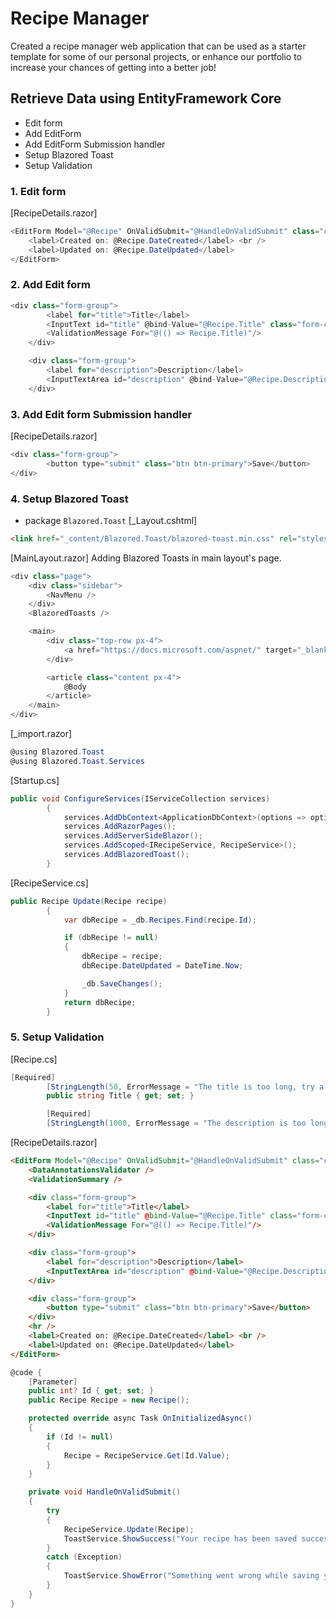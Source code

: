 

# Recipe Manager
Created a recipe manager web application that can be used as a starter template for some of our personal projects, or enhance our portfolio to increase your chances of getting into a better job!

## Retrieve Data using EntityFramework Core
- Edit form 
- Add EditForm
-  Add EditForm Submission handler
-  Setup Blazored Toast
-  Setup Validation

### 1. Edit form 
[RecipeDetails.razor]
```c#
<EditForm Model="@Recipe" OnValidSubmit="@HandleOnValidSubmit" class="col-7 p-0">
    <label>Created on: @Recipe.DateCreated</label> <br />
    <label>Updated on: @Recipe.DateUpdated</label>
</EditForm>
```
### 2. Add Edit form 
```c#
<div class="form-group">
        <label for="title">Title</label>
        <InputText id="title" @bind-Value="@Recipe.Title" class="form-control" placeholder="Green curry..." />
        <ValidationMessage For="@(() => Recipe.Title)"/>
    </div>

    <div class="form-group">
        <label for="description">Description</label>
        <InputTextArea id="description" @bind-Value="@Recipe.Description" class="form-control" placeholder="Cook the potatoes in boiling water for about 10 mins..." row="5" />
    </div>
```
### 3. Add Edit form Submission handler

[RecipeDetails.razor]
```c#
<div class="form-group">
        <button type="submit" class="btn btn-primary">Save</button>
</div>
```
### 4. Setup Blazored Toast
-  package ```Blazored.Toast```
[_Layout.cshtml]
```html
<link href="_content/Blazored.Toast/blazored-toast.min.css" rel="stylesheet" />
```
[MainLayout.razor]
Adding Blazored Toasts in main layout's page.
```c#
<div class="page">
    <div class="sidebar">
        <NavMenu />
    </div>
    <BlazoredToasts />

    <main>
        <div class="top-row px-4">
            <a href="https://docs.microsoft.com/aspnet/" target="_blank">About</a>
        </div>

        <article class="content px-4">
            @Body
        </article>
    </main>
</div>
```
[_import.razor]
```c#
@using Blazored.Toast
@using Blazored.Toast.Services
```
[Startup.cs]
```c#
public void ConfigureServices(IServiceCollection services)
        {
            services.AddDbContext<ApplicationDbContext>(options => options.UseSqlServer(Configuration.GetConnectionString("DefaultConnection")));
            services.AddRazorPages();
            services.AddServerSideBlazor();
            services.AddScoped<IRecipeService, RecipeService>();
            services.AddBlazoredToast();
        }
```
[RecipeService.cs]
```c#
public Recipe Update(Recipe recipe)
        {
            var dbRecipe = _db.Recipes.Find(recipe.Id);

            if (dbRecipe != null)
            {
                dbRecipe = recipe;
                dbRecipe.DateUpdated = DateTime.Now;

                _db.SaveChanges();
            }
            return dbRecipe;
        }
```

### 5. Setup Validation
[Recipe.cs]
```c#
[Required]
        [StringLength(50, ErrorMessage = "The title is too long, try a shorter one (50 characters limit)")]
        public string Title { get; set; }

        [Required]
        [StringLength(1000, ErrorMessage = "The description is too long, try a shorter one (1000 characters limit)")]
```
[RecipeDetails.razor]
```html
<EditForm Model="@Recipe" OnValidSubmit="@HandleOnValidSubmit" class="col-7 p-0">
    <DataAnnotationsValidator />
    <ValidationSummary />

    <div class="form-group">
        <label for="title">Title</label>
        <InputText id="title" @bind-Value="@Recipe.Title" class="form-control" placeholder="Green curry..." />
        <ValidationMessage For="@(() => Recipe.Title)"/>
    </div>

    <div class="form-group">
        <label for="description">Description</label>
        <InputTextArea id="description" @bind-Value="@Recipe.Description" class="form-control" placeholder="Cook the potatoes in boiling water for about 10 mins..." row="5" />
    </div>

    <div class="form-group">
        <button type="submit" class="btn btn-primary">Save</button>
    </div>
    <hr />
    <label>Created on: @Recipe.DateCreated</label> <br />
    <label>Updated on: @Recipe.DateUpdated</label>
</EditForm>
```
```c#
@code {
    [Parameter]
    public int? Id { get; set; }
    public Recipe Recipe = new Recipe();

    protected override async Task OnInitializedAsync()
    {
        if (Id != null)
        {
            Recipe = RecipeService.Get(Id.Value);
        }
    }

    private void HandleOnValidSubmit()
    {
        try
        {
            RecipeService.Update(Recipe);
            ToastService.ShowSuccess("Your recipe has been saved successfully");
        }
        catch (Exception)
        {
            ToastService.ShowError("Something went wrong while saving your recipe");
        }
    }
}
```
